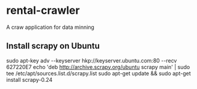 # rental-crawler
A craw application for data minning

## Install scrapy on Ubuntu
sudo apt-key adv --keyserver hkp://keyserver.ubuntu.com:80 --recv 627220E7
echo 'deb http://archive.scrapy.org/ubuntu scrapy main' | sudo tee /etc/apt/sources.list.d/scrapy.list
sudo apt-get update && sudo apt-get install scrapy-0.24


